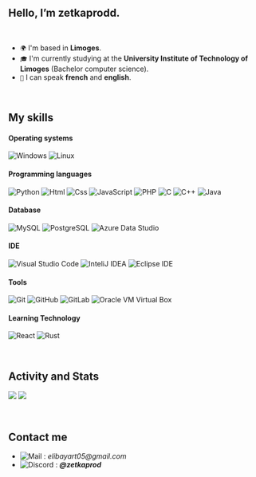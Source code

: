 ##  Hello, I’m zetkaprodd. 

<br>

- `🌍` I'm based in **Limoges**.
- `🎓` I'm currently studying at the **University Institute of Technology of Limoges** (Bachelor computer science).
- `💬` I can speak **french** and **english**.

<br>

## **My skills**

#### Operating systems
![Windows](https://img.shields.io/badge/Windows-0078D6?style=flat&logo=windows&logoColor=white) 
![Linux](https://img.shields.io/badge/Linux-FCC624?style=flat&logo=linux&logoColor=black)

#### Programming languages
![Python](https://img.shields.io/badge/Python-3776AB?style=flat&logo=python&logoColor=white)
![Html](https://img.shields.io/badge/Html-ff8000?style=flat&logo=html5&logoColor=white)
![Css](https://img.shields.io/badge/Css-032cfc?style=flat&logo=css3&logoColor=white)
![JavaScript](https://img.shields.io/badge/JavaScript-F0DB4F?style=flat&logo=Javascript&logoColor=white)
![PHP](https://img.shields.io/badge/PHP-AEB2D5?style=flat&logo=PHP&logoColor=white)
![C](https://img.shields.io/badge/C-737b4c?style=flat&logo=c&logoColor=white)
![C++](https://img.shields.io/badge/C++-a68523?style=flat&logo=cplusplus&logoColor=white)
![Java](https://img.shields.io/badge/Java-%23ED8B00.svg?style=flat&logo=openjdk&color=red&logoColor=white)


#### Database
![MySQL](https://img.shields.io/badge/MySQL-00758f?style=flat&logo=MySQL&logoColor=white)
![PostgreSQL](https://img.shields.io/badge/PostgreSQL-0064a5?style=flat&logo=PostgreSQL&logoColor=white)
![Azure Data Studio](https://img.shields.io/badge/Azure%20Data%20Studio-007FFF?style=flat&logo=/Azure%20Data%20Studio&logoColor=white)

#### IDE
![Visual Studio Code](https://img.shields.io/badge/Visual%20Studio%20Code-007ACC?style=flat&logo=visual-studio-code&logoColor=white)
![InteliJ IDEA](https://img.shields.io/badge/InteliJ%20IDEA-000000?style=flat&logo=intellijidea&logoColor=white)
![Eclipse IDE](https://img.shields.io/badge/Eclipse%20IDE-2C2255?style=flat&logo=eclipse-ide&color=blue)

#### Tools
![Git](https://img.shields.io/badge/Git-F1502F?style=flat&logo=git&logoColor=white)
![GitHub](https://img.shields.io/badge/GitHub-181717?style=flat&logo=Github&logoColor=white)
![GitLab](https://img.shields.io/badge/GitLab-fc6d26?style=flat&logo=GitLab&logoColor=white)
![Oracle VM Virtual Box](https://img.shields.io/badge/Oracle%20VM%20Virtual%20Box-C3C7D3?style=flat&logo=oracle&logoColor=white)

#### Learning Technology
![React](https://img.shields.io/badge/React-333?style=flat&logo=React&logoColor=white)
![Rust](https://img.shields.io/badge/Rust-b7410e?style=flat&logo=Rust&logoColor=white)

<br>

##  Activity and Stats
<img src="https://github-readme-stats.vercel.app/api?username=zetkaprodd&show_icons=true&theme=dark&line_height=20"> <img src="https://github-readme-stats.vercel.app/api/top-langs/?username=zetkaprodd&layout=compact&theme=dark">

<br>

##  Contact me
- ![Mail](https://img.shields.io/badge/Mail-0078D6?style=flat&logo=gmail&logoColor=white) : _elibayart05@gmail.com_
- ![Discord](https://img.shields.io/badge/Discord-7289DA?style=flat&logo=discord&logoColor=white) : _**@zetkaprod**_
